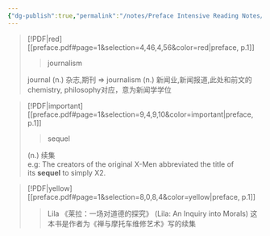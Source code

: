 ```yaml
---
{"dg-publish":true,"permalink":"/notes/Preface Intensive Reading Notes/"}
---
```




> [!PDF|red] [[preface.pdf#page=1&selection=4,46,4,56&color=red|preface, p.1]]
> > journalism
> 
> journal (n.) 杂志,期刊 => journalism (n.) 新闻业,新闻报道,此处和前文的chemistry, philosophy对应，意为新闻学学位

> [!PDF|important] [[preface.pdf#page=1&selection=9,4,9,10&color=important|preface, p.1]]
> > sequel
>
> (n.) 续集  
e.g: The creators of the original X-Men abbreviated the title of its **sequel** to simply X2.

> [!PDF|yellow] [[preface.pdf#page=1&selection=8,0,8,4&color=yellow|preface, p.1]]
> > Lila
> 《莱拉：一场对道德的探究》 (Lila: An Inquiry into Morals)
> 这本书是作者为《禅与摩托车维修艺术》写的续集
